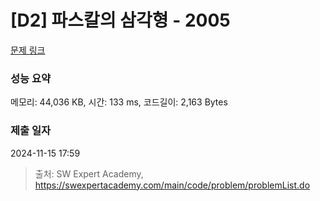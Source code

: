 # [D2] 파스칼의 삼각형 - 2005 

[문제 링크](https://swexpertacademy.com/main/code/problem/problemDetail.do?contestProbId=AV5P0-h6Ak4DFAUq) 

### 성능 요약

메모리: 44,036 KB, 시간: 133 ms, 코드길이: 2,163 Bytes

### 제출 일자

2024-11-15 17:59



> 출처: SW Expert Academy, https://swexpertacademy.com/main/code/problem/problemList.do